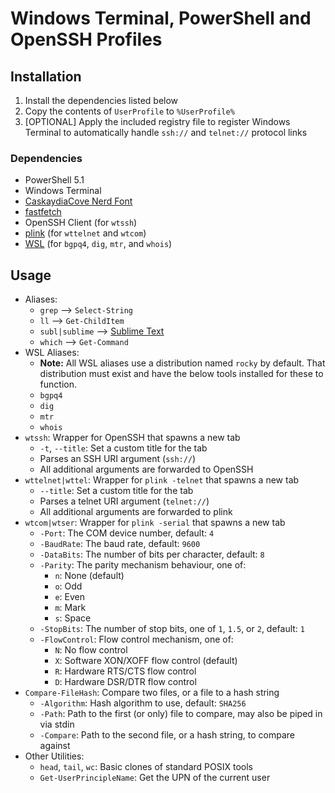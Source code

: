 # Windows Terminal, PowerShell and OpenSSH Profiles
## Installation
1. Install the dependencies listed below
2. Copy the contents of `UserProfile` to `%UserProfile%`
3. [OPTIONAL] Apply the included registry file to register Windows Terminal to automatically handle `ssh://` and `telnet://` protocol links

### Dependencies
- PowerShell 5.1
- Windows Terminal
- [CaskaydiaCove Nerd Font](https://www.nerdfonts.com/)
- [fastfetch](https://github.com/fastfetch-cli/fastfetch)
- OpenSSH Client (for `wtssh`)
- [plink](https://www.chiark.greenend.org.uk/~sgtatham/putty/latest.html) (for `wttelnet` and `wtcom`)
- [WSL](https://learn.microsoft.com/en-us/windows/wsl/install) (for `bgpq4`, `dig`, `mtr`, and `whois`)

## Usage
- Aliases:
    - `grep` --> `Select-String`
    - `ll` --> `Get-ChildItem`
    - `subl|sublime` --> [Sublime Text](https://www.sublimetext.com/)
    - `which` --> `Get-Command`
- WSL Aliases:
    - **Note:** All WSL aliases use a distribution named `rocky` by default. That distribution must exist and have the below tools installed for these to function.
    - `bgpq4`
    - `dig`
    - `mtr`
    - `whois`
- `wtssh`: Wrapper for OpenSSH that spawns a new tab
    - `-t`, `--title`: Set a custom title for the tab
    - Parses an SSH URI argument (`ssh://`)
    - All additional arguments are forwarded to OpenSSH
- `wttelnet|wttel`: Wrapper for `plink -telnet` that spawns a new tab
    - `--title`: Set a custom title for the tab
    - Parses a telnet URI argument (`telnet://`)
    - All additional arguments are forwarded to plink
- `wtcom|wtser`: Wrapper for `plink -serial` that spawns a new tab
    - `-Port`: The COM device number, default: `4`
    - `-BaudRate`: The baud rate, default: `9600`
    - `-DataBits`: The number of bits per character, default: `8`
    - `-Parity`: The parity mechanism behaviour, one of:
        - `n`: None (default)
        - `o`: Odd
        - `e`: Even
        - `m`: Mark
        - `s`: Space
    - `-StopBits`: The number of stop bits, one of `1`, `1.5`, or `2`, default: `1`
    - `-FlowControl`: Flow control mechanism, one of:
        - `N`: No flow control
        - `X`: Software XON/XOFF flow control (default)
        - `R`: Hardware RTS/CTS flow control
        - `D`: Hardware DSR/DTR flow control
- `Compare-FileHash`: Compare two files, or a file to a hash string
    - `-Algorithm`: Hash algorithm to use, default: `SHA256`
    - `-Path`: Path to the first (or only) file to compare, may also be piped in via stdin
    - `-Compare`: Path to the second file, or a hash string, to compare against
- Other Utilities:
    - `head`, `tail`, `wc`: Basic clones of standard POSIX tools
    - `Get-UserPrincipleName`: Get the UPN of the current user
